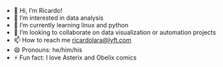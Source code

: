 - 👋 Hi, I’m Ricardo!
- 👀 I’m interested in data analysis
- 🌱 I’m currently learning linux and python
- 💞️ I’m looking to collaborate on data visualization or automation projects 
- 📫 How to reach me ricardolara@lyft.com
- 😄 Pronouns: he/him/his
- ⚡ Fun fact: I love Asterix and Obelix comics

<!---
ricardolaraj/ricardolaraj is a ✨ special ✨ repository because its `README.md` (this file) appears on your GitHub profile.
You can click the Preview link to take a look at your changes.
--->

